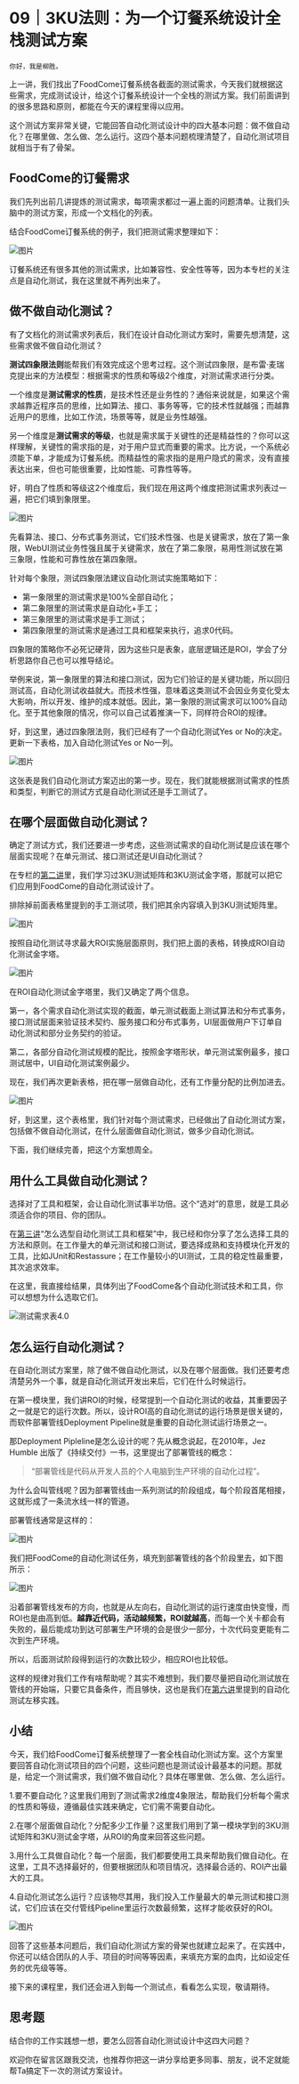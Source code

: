 # 09｜3KU法则：为一个订餐系统设计全栈测试方案

    你好，我是柳胜。

上一讲，我们找出了FoodCome订餐系统各截面的测试需求，今天我们就根据这些需求，完成测试设计，给这个订餐系统设计一个全栈的测试方案。我们前面讲到的很多思路和原则，都能在今天的课程里得以应用。

这个测试方案非常关键，它能回答自动化测试设计中的四大基本问题：做不做自动化？在哪里做、怎么做、怎么运行。这四个基本问题梳理清楚了，自动化测试项目就相当于有了骨架。

## FoodCome的订餐需求

我们先列出前几讲提炼的测试需求，每项需求都过一遍上面的问题清单。让我们头脑中的测试方案，形成一个文档化的列表。

结合FoodCome订餐系统的例子，我们把测试需求整理如下：

![图片](https://static001.geekbang.org/resource/image/63/6f/63508b5588b2d7ed2bd06ef5d4efd46f.jpg?wh=1920x657 "测试需求表1.0")

订餐系统还有很多其他的测试需求，比如兼容性、安全性等等，因为本专栏的关注点是自动化测试，我在这里就不再列出来了。

## 做不做自动化测试？

有了文档化的测试需求列表后，我们在设计自动化测试方案时，需要先想清楚，这些需求做不做自动化测试？

**测试四象限法则**能帮我们有效完成这个思考过程。这个测试四象限，是布雷·麦瑞克提出来的方法模型：根据需求的性质和等级2个维度，对测试需求进行分类。

一个维度是**测试需求的性质**，是技术性还是业务性的？通俗来说就是，如果这个需求越靠近程序员的思维，比如算法、接口、事务等等，它的技术性就越强；而越靠近用户的思维，比如工作流，场景等等，就是业务性越强。

另一个维度是**测试需求的等级**，也就是需求属于关键性的还是精益性的？你可以这样理解，关键性的需求指的是，对于用户显式而重要的需求。比方说，一个系统必须能下单，才能成为订餐系统。而精益性的需求指的是用户隐式的需求，没有直接表达出来，但也可能很重要，比如性能、可靠性等等。

好，明白了性质和等级这2个维度后，我们现在用这两个维度把测试需求列表过一遍，把它们填到象限里。

![图片](https://static001.geekbang.org/resource/image/33/e0/33a6ee6dc3056306eb7a9ec27d6f04e0.jpg?wh=1920x1430 "测试四象限")

先看算法、接口、分布式事务测试，它们技术性强、也是关键需求，放在了第一象限，WebUI测试业务性强且属于关键需求，放在了第二象限，易用性测试放在第三象限，性能和可靠性放在第四象限。

针对每个象限，测试四象限法建议自动化测试实施策略如下：

*   第一象限里的测试需求是100%全部自动化；
*   第二象限里的测试需求是自动化+手工；
*   第三象限里的测试需求是手工测试；
*   第四象限里的测试需求是通过工具和框架来执行，追求0代码。

四象限的策略你不必死记硬背，因为这些只是表象，底层逻辑还是ROI，学会了分析思路你自己也可以推导结论。

举例来说，第一象限里的算法和接口测试，因为它们验证的是关键功能，所以回归测试高，自动化测试收益就大。而技术性强，意味着这类测试不会因业务变化受太大影响，所以开发、维护的成本就低。因此，第一象限的测试需求可以100%自动化。至于其他象限的情况，你可以自己试着推演一下，同样符合ROI的规律。

好，到这里，通过四象限法则，我们已经有了一个自动化测试Yes or No的决定。更新一下表格，加入自动化测试Yes or No一列。

![图片](https://static001.geekbang.org/resource/image/32/71/322a2848b6ed0fef4991f5f1c4694871.jpg?wh=1920x992 "测试需求表2.0")

这张表是我们自动化测试方案迈出的第一步。现在，我们就能根据测试需求的性质和类型，判断它的测试方式是自动化测试还是手工测试了。

## 在哪个层面做自动化测试？

确定了测试方式，我们还要进一步考虑，这些测试需求的自动化测试是应该在哪个层面实现呢？在单元测试、接口测试还是UI自动化测试？

在专栏的[第二讲](https://time.geekbang.org/column/article/497405)里，我们学习过3KU测试矩阵和3KU测试金字塔，那就可以把它们应用到FoodCome的自动化测试设计了。

排除掉前面表格里提到的手工测试项，我们把其余内容填入到3KU测试矩阵里。

![图片](https://static001.geekbang.org/resource/image/c7/55/c71a9cf6753e805b3133e4be46285d55.jpg?wh=1860x678 "3KU测试矩阵")

按照自动化测试寻求最大ROI实施层面原则，我们把上面的表格，转换成ROI自动化测试金字塔。

![图片](https://static001.geekbang.org/resource/image/9c/10/9ce694440dc1802fe7cd68c96e26b110.jpg?wh=1920x1074 "ROI自动化测试金字塔")

在ROI自动化测试金字塔里，我们又确定了两个信息。

第一，各个需求自动化测试实现的截面，单元测试截面上测试算法和分布式事务，接口测试层面来验证技术契约、服务接口和分布式事务，UI层面做用户下订单自动化测试和部分业务契约的验证。

第二，各部分自动化测试规模的配比，按照金字塔形状，单元测试案例最多，接口测试居中，UI自动化测试案例最少。

现在，我们再次更新表格，把在哪一层做自动化，还有工作量分配的比例加进去。

![图片](https://static001.geekbang.org/resource/image/1a/4b/1a057d7fca983dd42707207115e0444b.jpg?wh=1920x837 "测试需求表3.0")

好，到这里，这个表格里，我们针对每个测试需求，已经做出了自动化测试方案，包括做不做自动化测试，在什么层面做自动化测试，做多少自动化测试。

下面，我们继续完善，把这个方案想周全。

## 用什么工具做自动化测试？

选择对了工具和框架，会让自动化测试事半功倍。这个“选对”的意思，就是工具必须适合你的项目、你的团队。

在[第三讲](https://time.geekbang.org/column/article/498458)“怎么选型自动化测试工具和框架”中，我已经和你分享了怎么选择工具的方法和原则。在工作量大的单元测试和接口测试，要选择成熟和支持模块化开发的工具，比如JUnit和Restassure；在工作量较小的UI测试，工具的稳定性最重要，其次追求效率。

在这里，我直接给结果，具体列出了FoodCome各个自动化测试技术和工具，你可以想想为什么选取它们。

![](https://static001.geekbang.org/resource/image/00/fa/009d1455457c47ac454409217a92c0fa.jpg?wh=4131x1947 "测试需求表4.0")

## 怎么运行自动化测试？

在自动化测试方案里，除了做不做自动化测试，以及在哪个层面做。我们还要考虑清楚另外一个事，就是自动化测试开发出来后，它们在什么时候运行。

在第一模块里，我们讲ROI的时候，经常提到一个自动化测试的收益，其重要因子之一就是它的运行次数。所以，设计ROI高的自动化测试的运行场景是很关键的，而软件部署管线Deployment Pipeline就是重要的自动化测试运行场景之一。

那Deployment Pipleline是怎么设计的呢？先从概念说起，在2010年，Jez Humble 出版了《持续交付》一书，这里提出了部署管线的概念：

> “部署管线是代码从开发人员的个人电脑到生产环境的自动化过程”。

为什么会叫管线呢？因为部署管线由一系列测试的阶段组成，每个阶段首尾相接，这就形成了一条流水线一样的管道。

部署管线通常是这样的：

![图片](https://static001.geekbang.org/resource/image/f8/ea/f86f5a0da0c071b2a183b96ed36f1aea.jpg?wh=1920x604)

我们把FoodCome的自动化测试任务，填充到部署管线的各个阶段里去，如下图所示：

![图片](https://static001.geekbang.org/resource/image/d1/d4/d1yy204a9c8d3d6682e19545a5434dd4.jpg?wh=1920x850)

沿着部署管线发布的方向，也就是从左向右，自动化测试的运行速度由快变慢，而ROI也是由高到低。**越靠近代码，活动越频繁，ROI就越高**，而每一个关卡都会有失败的，最后能成功到达可部署生产环境的会是很少一部分，十次代码变更能有二次到生产环境。

所以，后面测试阶段得到运行的次数比较少，相应ROI也比较低。

这样的规律对我们工作有啥帮助呢？其实不难想到，我们要尽量把自动化测试放在管线的开始端，只要它具备条件，而且够快，这也是我们在[第六讲](https://time.geekbang.org/column/article/501526)里提到的自动化测试左移实践。

## 小结

今天，我们给FoodCome订餐系统整理了一套全栈自动化测试方案。这个方案里要回答自动化测试项目的四个问题，这些问题也是测试设计最基本的问题。那就是，给定一个测试需求，我们做不做自动化？具体在哪里做、怎么做、怎么运行。

1.要不要自动化？这里我们用到了测试需求2维度4象限法，帮助我们分析每个需求的性质和等级，遵循最佳实践来确定，它们需不需要自动化。

2.在哪个层面做自动化？分配多少工作量？这里我们用到了第一模块学到的3KU测试矩阵和3KU测试金字塔，从ROI的角度来回答这些问题。

3.用什么工具做自动化？每一个层面，我们都要使用工具来帮助我们做自动化。在这里，工具不选择最好的，但要根据团队和项目情况，选择最合适的、ROI产出最大的工具。

4.自动化测试怎么运行？应该物尽其用，我们投入工作量最大的单元测试和接口测试，它们应该在交付管线Pipeline里运行次数最频繁，这样才能收获好的ROI。

![图片](https://static001.geekbang.org/resource/image/59/37/5993b6d561f18f16ee6eb24f8d691437.jpg?wh=1920x1080)

回答了这些基本问题后，我们自动化测试方案的骨架也就建立起来了。在实践中，你还可以结合团队的人手、项目的时间等等因素，来填充方案的血肉，比如设定任务的优先级等等。

接下来的课程里，我们还会进入到每一个测试点，看看怎么实现，敬请期待。

## 思考题

结合你的工作实践想一想，要怎么回答自动化测试设计中这四大问题？

欢迎你在留言区跟我交流，也推荐你把这一讲分享给更多同事、朋友，说不定就能帮Ta搞定下一次的测试方案设计。
    